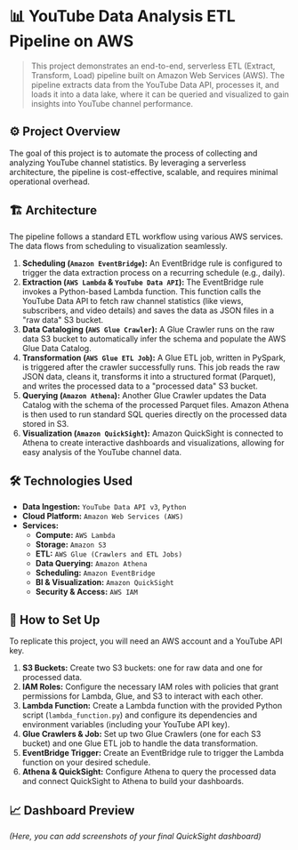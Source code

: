 # 📊 YouTube Data Analysis ETL Pipeline on AWS

> This project demonstrates an end-to-end, serverless ETL (Extract, Transform, Load) pipeline built on Amazon Web Services (AWS). The pipeline extracts data from the YouTube Data API, processes it, and loads it into a data lake, where it can be queried and visualized to gain insights into YouTube channel performance.

## ⚙️ Project Overview

The goal of this project is to automate the process of collecting and analyzing YouTube channel statistics. By leveraging a serverless architecture, the pipeline is cost-effective, scalable, and requires minimal operational overhead.

## 🏗️ Architecture

The pipeline follows a standard ETL workflow using various AWS services. The data flows from scheduling to visualization seamlessly.

1.  **Scheduling (`Amazon EventBridge`):** An EventBridge rule is configured to trigger the data extraction process on a recurring schedule (e.g., daily).
2.  **Extraction (`AWS Lambda` & `YouTube Data API`):** The EventBridge rule invokes a Python-based Lambda function. This function calls the YouTube Data API to fetch raw channel statistics (like views, subscribers, and video details) and saves the data as JSON files in a "raw data" S3 bucket.
3.  **Data Cataloging (`AWS Glue Crawler`):** A Glue Crawler runs on the raw data S3 bucket to automatically infer the schema and populate the AWS Glue Data Catalog.
4.  **Transformation (`AWS Glue ETL Job`):** A Glue ETL job, written in PySpark, is triggered after the crawler successfully runs. This job reads the raw JSON data, cleans it, transforms it into a structured format (Parquet), and writes the processed data to a "processed data" S3 bucket.
5.  **Querying (`Amazon Athena`):** Another Glue Crawler updates the Data Catalog with the schema of the processed Parquet files. Amazon Athena is then used to run standard SQL queries directly on the processed data stored in S3.
6.  **Visualization (`Amazon QuickSight`):** Amazon QuickSight is connected to Athena to create interactive dashboards and visualizations, allowing for easy analysis of the YouTube channel data.

## 🛠️ Technologies Used

-   **Data Ingestion:** `YouTube Data API v3`, `Python`
-   **Cloud Platform:** `Amazon Web Services (AWS)`
-   **Services:**
    -   **Compute:** `AWS Lambda`
    -   **Storage:** `Amazon S3`
    -   **ETL:** `AWS Glue (Crawlers and ETL Jobs)`
    -   **Data Querying:** `Amazon Athena`
    -   **Scheduling:** `Amazon EventBridge`
    -   **BI & Visualization:** `Amazon QuickSight`
    -   **Security & Access:** `AWS IAM`

## 🚀 How to Set Up

To replicate this project, you will need an AWS account and a YouTube API key.

1.  **S3 Buckets:** Create two S3 buckets: one for raw data and one for processed data.
2.  **IAM Roles:** Configure the necessary IAM roles with policies that grant permissions for Lambda, Glue, and S3 to interact with each other.
3.  **Lambda Function:** Create a Lambda function with the provided Python script (`lambda_function.py`) and configure its dependencies and environment variables (including your YouTube API key).
4.  **Glue Crawlers & Job:** Set up two Glue Crawlers (one for each S3 bucket) and one Glue ETL job to handle the data transformation.
5.  **EventBridge Trigger:** Create an EventBridge rule to trigger the Lambda function on your desired schedule.
6.  **Athena & QuickSight:** Configure Athena to query the processed data and connect QuickSight to Athena to build your dashboards.

## 📈 Dashboard Preview

*(Here, you can add screenshots of your final QuickSight dashboard)*
